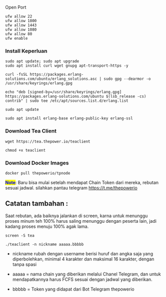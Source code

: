 
Open Port

```
ufw allow 22
ufw allow 1800
ufw allow 1443
ufw allow 1080
ufw allow 80
ufw enable
```

### Install Keperluan

```
sudo apt update; sudo apt upgrade
sudo apt install curl wget gnupg apt-transport-https -y
```

```
curl -fsSL https://packages.erlang-solutions.com/ubuntu/erlang_solutions.asc | sudo gpg --dearmor -o /usr/share/keyrings/erlang.gpg
```

```
echo "deb [signed-by=/usr/share/keyrings/erlang.gpg] https://packages.erlang-solutions.com/ubuntu $(lsb_release -cs) contrib" | sudo tee /etc/apt/sources.list.d/erlang.list
```

```
sudo apt update

sudo apt install erlang-base erlang-public-key erlang-ssl
```

### Download Tea Client

```
wget https://tea.thepower.io/teaclient

chmod +x teaclient
```

### Download Docker Images

```
docker pull thepowerio/tpnode
```


<mark style="color:blue;">**Note**</mark>: Baru bisa mulai setelah mendapat Chain Token dari mereka, rebutan sesuai jadwal. silahkan pantau telegram https://t.me/thepowerio

## Catatan tambahan :
Saat rebutan, ada baiknya jalankan di screen, karna untuk menunggu proses minum teh 100% harus saling menunggu dengan peserta lain, jadi kadang proses menuju 100% agak lama.

```
screen -S tea
```
```
./teaclient -n nickname aaaaa.bbbbb
```


- nickname rubah dengan username berisi huruf dan angka saja yang diperbolehkan, minimal 4 karakter dan maksimal 16 karakter, dengan tanpa spasi

- aaaaa = nama chain yang diberikan melalui Chanel Telegram, dan untuk mendapatkannya harus FCFS sesuai dengan jadwal yang diberikan.

- bbbbb = Token yang didapat dari Bot Telegram thepowerio
